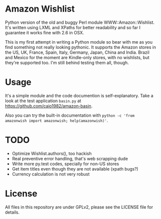 Amazon Wishlist
===============

Python version of the old and buggy Perl module WWW::Amazon::Wishlist. It's written using LXML and XPaths for better readability and so far I guarantee it works fine with 2.6 in OSX.

This is my first attempt in writing a Python module so bear with me as you find something not really looking pythonic. It supports the Amazon stores in the US, UK, France, Spain, Italy, Germany, Japan, China and India. Brazil and Mexico for the moment are Kindle-only stores, with no wishlists, but they're supported too. I'm still behind testing them all, though.

Usage
=====

It's a simple module and the code documention is self-explanatory. Take a look at the test application `basin.py` at https://github.com/caio1982/amazon-basin.

Also you can try the built-in documentation with `python -c 'from amazonwish import amazonwish; help(amazonwish)'`.

TODO
====

* Optimize Wishlist.authors(), too hackish
* Real preventive error handling, that's web scrapping dude
* Write more py.test codes, specially for non-US stores
* Get item titles even though they are not available (xpath bugs?)
* Currency calculation is not very robust

License
=======

All files in this repository are under GPLv2, please see the LICENSE file for details.
